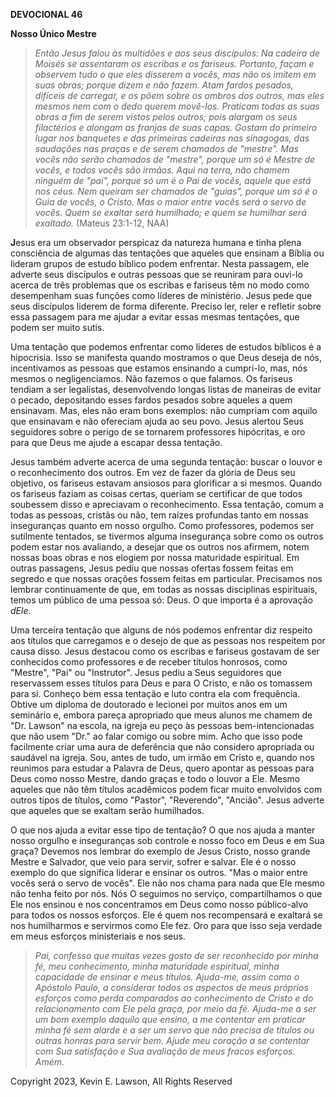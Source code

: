 **DEVOCIONAL 46**

**Nosso Único Mestre**

> *Então Jesus falou às multidões e aos seus discípulos: Na cadeira de
> Moisés se assentaram os escribas e os fariseus. Portanto, façam e
> observem tudo o que eles disserem a vocês, mas não os imitem em suas
> obras; porque dizem e não fazem. Atam fardos pesados, difíceis de
> carregar, e os põem sobre os ombros dos outros, mas eles mesmos nem
> com o dedo querem movê-los. Praticam todas as suas obras a fim de
> serem vistos pelos outros; pois alargam os seus filactérios e alongam
> as franjas de suas capas. Gostam do primeiro lugar nos banquetes e das
> primeiras cadeiras nas sinagogas, das saudações nas praças e de serem
> chamados de \"mestre\". Mas vocês não serão chamados de \"mestre\",
> porque um só é Mestre de vocês, e todos vocês são irmãos. Aqui na
> terra, não chamem ninguém de \"pai\", porque só um é o Pai de vocês,
> aquele que está nos céus. Nem queiram ser chamados de \"guias\",
> porque um só é o Guia de vocês, o Cristo. Mas o maior entre vocês será
> o servo de vocês. Quem se exaltar será humilhado; e quem se humilhar
> será exaltado.* (Mateus 23:1-12, NAA)

**J**esus era um observador perspicaz da natureza humana e tinha plena
consciência de algumas das tentações que aqueles que ensinam a Bíblia ou
lideram grupos de estudo bíblico podem enfrentar. Nesta passagem, ele
adverte seus discípulos e outras pessoas que se reuniram para ouvi-lo
acerca de três problemas que os escribas e fariseus têm no modo como
desempenham suas funções como líderes de ministério. Jesus pede que seus
discípulos liderem de forma diferente. Preciso ler, reler e refletir
sobre essa passagem para me ajudar a evitar essas mesmas tentações, que
podem ser muito sutis.

Uma tentação que podemos enfrentar como líderes de estudos bíblicos é a
hipocrisia. Isso se manifesta quando mostramos o que Deus deseja de nós,
incentivamos as pessoas que estamos ensinando a cumpri-lo, mas, nós
mesmos o negligenciamos. Não fazemos o que falamos. Os fariseus tendiam
a ser legalistas, desenvolvendo longas listas de maneiras de evitar o
pecado, depositando esses fardos pesados sobre aqueles a quem ensinavam.
Mas, eles não eram bons exemplos: não cumpriam com aquilo que ensinavam
e não ofereciam ajuda ao seu povo. Jesus alertou Seus seguidores sobre o
perigo de se tornarem professores hipócritas, e oro para que Deus me
ajude a escapar dessa tentação.

Jesus também adverte acerca de uma segunda tentação: buscar o louvor e o
reconhecimento dos outros. Em vez de fazer da glória de Deus seu
objetivo, os fariseus estavam ansiosos para glorificar a si mesmos.
Quando os fariseus faziam as coisas certas, queriam se certificar de que
todos soubessem disso e apreciavam o reconhecimento. Essa tentação,
comum a todas as pessoas, cristãs ou não, tem raízes profundas tanto em
nossas inseguranças quanto em nosso orgulho. Como professores, podemos
ser sutilmente tentados, se tivermos alguma insegurança sobre como os
outros podem estar nos avaliando, a desejar que os outros nos afirmem,
notem nossas boas obras e nos elogiem por nossa maturidade espiritual.
Em outras passagens, Jesus pediu que nossas ofertas fossem feitas em
segredo e que nossas orações fossem feitas em particular. Precisamos nos
lembrar continuamente de que, em todas as nossas disciplinas
espirituais, temos um público de uma pessoa só: Deus. O que importa é a
aprovação *dEle*.

Uma terceira tentação que alguns de nós podemos enfrentar diz respeito
aos títulos que carregamos e o desejo de que as pessoas nos respeitem
por causa disso. Jesus destacou como os escribas e fariseus gostavam de
ser conhecidos como professores e de receber títulos honrosos, como
"Mestre", "Pai" ou "Instrutor". Jesus pediu a Seus seguidores que
reservassem esses títulos para Deus e para O Cristo, e não os tomassem
para si. Conheço bem essa tentação e luto contra ela com frequência.
Obtive um diploma de doutorado e lecionei por muitos anos em um
seminário e, embora pareça apropriado que meus alunos me chamem de "Dr.
Lawson" na escola, na igreja eu peço às pessoas bem-intencionadas que
não usem "Dr." ao falar comigo ou sobre mim. Acho que isso pode
facilmente criar uma aura de deferência que não considero apropriada ou
saudável na igreja. Sou, antes de tudo, um irmão em Cristo e, quando nos
reunimos para estudar a Palavra de Deus, quero apontar as pessoas para
Deus como nosso Mestre, dando graças e todo o louvor a Ele. Mesmo
aqueles que não têm títulos acadêmicos podem ficar muito envolvidos com
outros tipos de títulos, como "Pastor", "Reverendo", "Ancião". Jesus
adverte que aqueles que se exaltam serão humilhados.

O que nos ajuda a evitar esse tipo de tentação? O que nos ajuda a manter
nosso orgulho e inseguranças sob controle e nosso foco em Deus e em Sua
graça? Devemos nos lembrar do exemplo de Jesus Cristo, nosso grande
Mestre e Salvador, que veio para servir, sofrer e salvar. Ele é o nosso
exemplo do que significa liderar e ensinar os outros. "Mas o maior entre
vocês será o servo de vocês". Ele não nos chama para nada que Ele mesmo
não tenha feito por nós. Nós O seguimos no serviço, compartilhamos o que
Ele nos ensinou e nos concentramos em Deus como nosso público-alvo para
todos os nossos esforços. Ele é quem nos recompensará e exaltará se nos
humilharmos e servirmos como Ele fez. Oro para que isso seja verdade em
meus esforços ministeriais e nos seus.

> *Pai, confesso que muitas vezes gosto de ser reconhecido por minha fé,
> meu conhecimento, minha maturidade espiritual, minha capacidade de
> ensinar e meus títulos. Ajuda-me, assim como o Apóstolo Paulo, a
> considerar todos os aspectos de meus próprios esforços como perda
> comparados ao conhecimento de Cristo e do relacionamento com Ele pela
> graça, por meio da fé. Ajuda-me a ser um bom exemplo daquilo que
> ensino, a me contentar em praticar minha fé sem alarde e a ser um
> servo que não precisa de títulos ou outras honras para servir bem.
> Ajude meu coração a se contentar com Sua satisfação e Sua avaliação de
> meus fracos esforços. Amém.*

Copyright 2023, Kevin E. Lawson, All Rights Reserved
